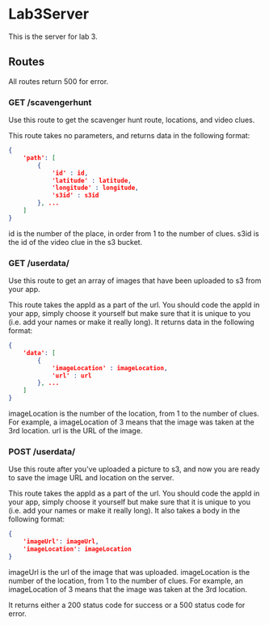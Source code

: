 # Lab3Server
This is the server for lab 3. 

## Routes

All routes return 500 for error. 

### GET /scavengerhunt

Use this route to get the scavenger hunt route, locations, and video clues. 

This route takes no parameters, and returns data in the following format:

``` JSON
{
	'path': [
		{
			'id' : id,
			'latitude' : latitude,
			'longitude' : longitude,
			's3id' : s3id
		}, ...
	]
}
```

id is the number of the place, in order from 1 to the number of clues. s3id is the id of the video clue in the s3 bucket. 

### GET /userdata/<appId>

Use this route to get an array of images that have been uploaded to s3 from your app. 

This route takes the appId as a part of the url. You should code the appId in your app, simply choose it yourself but make sure that it is unique to you (i.e. add your names or make it really long). It returns data in the following format:

``` JSON
{
	'data': [
		{
			'imageLocation' : imageLocation,
			'url' : url
		}, ...
	]
}
```

imageLocation is the number of the location, from 1 to the number of clues. For example, a imageLocation of 3 means that the image was taken at the 3rd location. url is the URL of the image.

### POST /userdata/<appId>

Use this route after you've uploaded a picture to s3, and now you are ready to save the image URL and location on the server. 

This route takes the appId as a part of the url. You should code the appId in your app, simply choose it yourself but make sure that it is unique to you (i.e. add your names or make it really long). It also takes a body in the following format:

``` JSON
{
	'imageUrl': imageUrl,
	'imageLocation': imageLocation
}
```

imageUrl is the url of the image that was uploaded. imageLocation is the number of the location, from 1 to the number of clues. For example, an imageLocation of 3 means that the image was taken at the 3rd location. 


It returns either a 200 status code for success or a 500 status code for error. 


